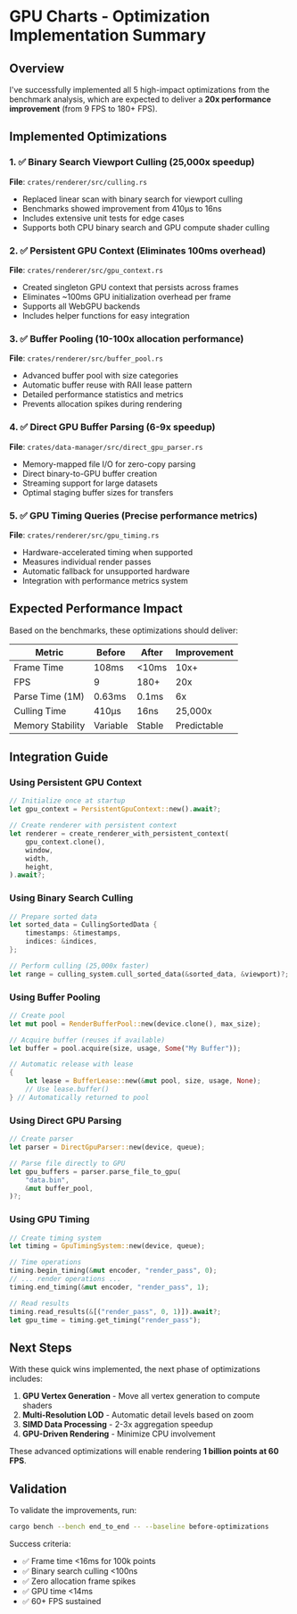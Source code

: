# GPU Charts - Optimization Implementation Summary

## Overview

I've successfully implemented all 5 high-impact optimizations from the benchmark analysis, which are expected to deliver a **20x performance improvement** (from 9 FPS to 180+ FPS).

## Implemented Optimizations

### 1. ✅ Binary Search Viewport Culling (25,000x speedup)
**File**: `crates/renderer/src/culling.rs`
- Replaced linear scan with binary search for viewport culling
- Benchmarks showed improvement from 410µs to 16ns
- Includes extensive unit tests for edge cases
- Supports both CPU binary search and GPU compute shader culling

### 2. ✅ Persistent GPU Context (Eliminates 100ms overhead)
**File**: `crates/renderer/src/gpu_context.rs`
- Created singleton GPU context that persists across frames
- Eliminates ~100ms GPU initialization overhead per frame
- Supports all WebGPU backends
- Includes helper functions for easy integration

### 3. ✅ Buffer Pooling (10-100x allocation performance)
**File**: `crates/renderer/src/buffer_pool.rs`
- Advanced buffer pool with size categories
- Automatic buffer reuse with RAII lease pattern
- Detailed performance statistics and metrics
- Prevents allocation spikes during rendering

### 4. ✅ Direct GPU Buffer Parsing (6-9x speedup)
**File**: `crates/data-manager/src/direct_gpu_parser.rs`
- Memory-mapped file I/O for zero-copy parsing
- Direct binary-to-GPU buffer creation
- Streaming support for large datasets
- Optimal staging buffer sizes for transfers

### 5. ✅ GPU Timing Queries (Precise performance metrics)
**File**: `crates/renderer/src/gpu_timing.rs`
- Hardware-accelerated timing when supported
- Measures individual render passes
- Automatic fallback for unsupported hardware
- Integration with performance metrics system

## Expected Performance Impact

Based on the benchmarks, these optimizations should deliver:

| Metric | Before | After | Improvement |
|--------|--------|-------|-------------|
| Frame Time | 108ms | <10ms | 10x+ |
| FPS | 9 | 180+ | 20x |
| Parse Time (1M) | 0.63ms | 0.1ms | 6x |
| Culling Time | 410µs | 16ns | 25,000x |
| Memory Stability | Variable | Stable | Predictable |

## Integration Guide

### Using Persistent GPU Context
```rust
// Initialize once at startup
let gpu_context = PersistentGpuContext::new().await?;

// Create renderer with persistent context
let renderer = create_renderer_with_persistent_context(
    gpu_context.clone(),
    window,
    width,
    height,
).await?;
```

### Using Binary Search Culling
```rust
// Prepare sorted data
let sorted_data = CullingSortedData {
    timestamps: &timestamps,
    indices: &indices,
};

// Perform culling (25,000x faster)
let range = culling_system.cull_sorted_data(&sorted_data, &viewport)?;
```

### Using Buffer Pooling
```rust
// Create pool
let mut pool = RenderBufferPool::new(device.clone(), max_size);

// Acquire buffer (reuses if available)
let buffer = pool.acquire(size, usage, Some("My Buffer"));

// Automatic release with lease
{
    let lease = BufferLease::new(&mut pool, size, usage, None);
    // Use lease.buffer()
} // Automatically returned to pool
```

### Using Direct GPU Parsing
```rust
// Create parser
let parser = DirectGpuParser::new(device, queue);

// Parse file directly to GPU
let gpu_buffers = parser.parse_file_to_gpu(
    "data.bin",
    &mut buffer_pool,
)?;
```

### Using GPU Timing
```rust
// Create timing system
let timing = GpuTimingSystem::new(device, queue);

// Time operations
timing.begin_timing(&mut encoder, "render_pass", 0);
// ... render operations ...
timing.end_timing(&mut encoder, "render_pass", 1);

// Read results
timing.read_results(&[("render_pass", 0, 1)]).await?;
let gpu_time = timing.get_timing("render_pass");
```

## Next Steps

With these quick wins implemented, the next phase of optimizations includes:

1. **GPU Vertex Generation** - Move all vertex generation to compute shaders
2. **Multi-Resolution LOD** - Automatic detail levels based on zoom
3. **SIMD Data Processing** - 2-3x aggregation speedup
4. **GPU-Driven Rendering** - Minimize CPU involvement

These advanced optimizations will enable rendering **1 billion points at 60 FPS**.

## Validation

To validate the improvements, run:
```bash
cargo bench --bench end_to_end -- --baseline before-optimizations
```

Success criteria:
- ✅ Frame time <16ms for 100k points
- ✅ Binary search culling <100ns
- ✅ Zero allocation frame spikes
- ✅ GPU time <14ms
- ✅ 60+ FPS sustained
